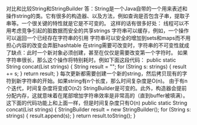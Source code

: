对比和比较String和StringBuilder
答：String是一个Java自带的一个用来表述和操作string的类。它有很多的构造器、以及方法，例如查询是否包含子串，提取子串等。一个很关键的特性就是它是不可变的。
这样的话有很多好处：
线程可以不用考虑竞争引起的脏数据而安全的共享strings
字符串可以缓存，例如，一个操作可以返回一个已经存在字符串的引用
字符串可以安全的增加到sets和maps而不用担心内容的改变会弄脏hashtable
在string需要可改变时，字符串的不可变性就成了缺点：此时一个新对象必须创建，甚至在仅仅是需要改变第一个字符时。
如果字符串很长，那么这个操作将特别耗时。例如下面这段代码：
public static String concat(List<String> strings) {
    String result = "";
    for (String s: strings) {
        result += s;
    }
    return result;
}
每次更新都需要创建一个新的string，然后拷贝现有的字符到新字符串的开始。如果string有n个长度，那么时间复杂度是O(n)。
由于有n个迭代，时间复杂度将变成O(n2)
StringBuilder是可变的。此外，构造器会提前分配内存，这就意味着在尾部增加字符串效率是非常高的（直到buffer被填满）。
这下面的代码功能上和上面一样，但是时间复杂度只有O(n)
public static String concat(List<String> strings) {
    StringBuilder result = new StringBuilder();
    for (String s: strings) {
        result.append(s);
    }
    return result.toString();
}
